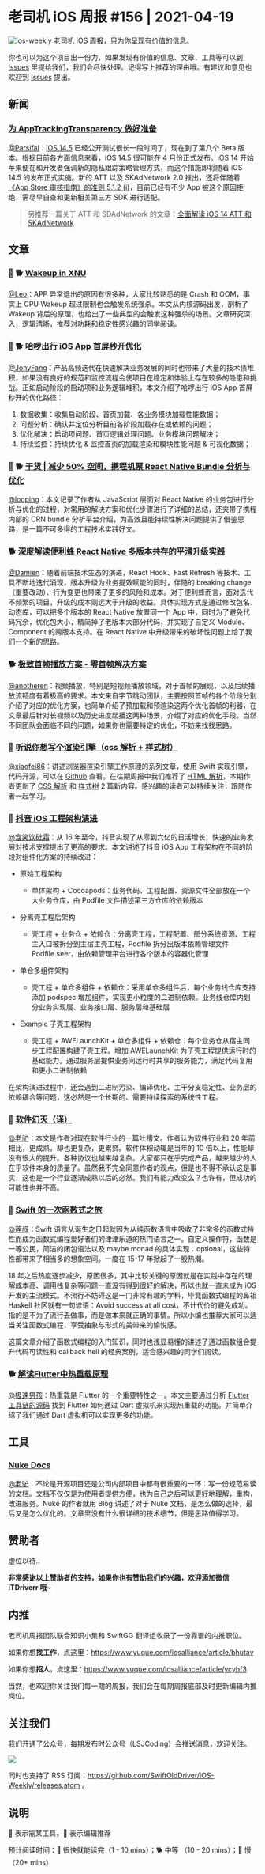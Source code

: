 # 老司机 iOS 周报 #156 | 2021-04-19

![ios-weekly](https://github.com/SwiftOldDriver/iOS-Weekly/blob/master/assets/ios-weekly.png?raw=true)
老司机 iOS 周报，只为你呈现有价值的信息。

你也可以为这个项目出一份力，如果发现有价值的信息、文章、工具等可以到 [Issues](https://github.com/SwiftOldDriver/iOS-Weekly/issues) 里提给我们，我们会尽快处理。记得写上推荐的理由哦。有建议和意见也欢迎到 [Issues](https://github.com/SwiftOldDriver/iOS-Weekly/issues) 提出。

## 新闻

### [为 AppTrackingTransparency 做好准备](https://developer.apple.com/cn/news/?id=8h0btjq7)

[@Parsifal](https://github.com/ParsifalC)：[iOS 14.5](https://developer.apple.com/documentation/ios-ipados-release-notes/ios-ipados-14_5-beta-release-notes) 已经公开测试很长一段时间了，现在到了第八个 Beta 版本。根据目前各方面信息来看，iOS 14.5 很可能在 4 月份正式发布。iOS 14 开始苹果便在和开发者强调新的隐私跟踪策略管理方式，而这个措施即将随着 iOS 14.5 的发布正式实施。新的 ATT 以及 SKAdNetwork 2.0 推出，还将伴随着 [《App Store 审核指南》的准则 5.1.2 (i)](https://developer.apple.com/cn/app-store/review/guidelines/#5.1.2)，目前已经有不少 App 被这个原因拒绝，需尽早自查和更新相关第三方 SDK 进行适配。

> 另推荐一篇关于 ATT 和 SDAdNetwork 的文章：[全面解读 iOS 14 ATT 和 SKAdNetwork](http://www.woshipm.com/pd/4150041.html)

## 文章

### 🌟 🐕 [Wakeup in XNU](https://mp.weixin.qq.com/s/8OBAmyCLa6_eFYqIJgoCQw)

[@Leo](https://github.com/leomobiledeveloper)：APP 异常退出的原因有很多种，大家比较熟悉的是 Crash 和 OOM，事实上 CPU Wakeup 超过限制也会触发系统强杀。本文从内核源码出发，剖析了 Wakeup 背后的原理，也给出了一些典型的会触发这种强杀的场景。文章研究深入，逻辑清晰，推荐对功耗和稳定性感兴趣的同学阅读。

### 🌟 🐕 [哈啰出行 iOS App 首屏秒开优化](https://mp.weixin.qq.com/s/5Ez2BrsyBgQ8aHZqlYtAjg)

[@JonyFang](https://github.com/JonyFang)：产品高频迭代在快速解决业务发展的同时也带来了大量的技术债堆积，如果没有良好的规范和监控流程会使项目在稳定和体验上存在较多的隐患和挑战。正如启动阶段的启动项和业务逻辑堆积，本文介绍了哈啰出行 iOS App 首屏秒开的优化路径：

1. 数据收集：收集启动阶段、首页加载、各业务模块加载性能数据；
2. 问题分析：确认并定位分析目前各阶段加载存在或依赖的问题；
3. 优化解决：启动项问题、首页逻辑处理问题、业务模块问题解决；
4. 持续监控：持续优化 & 监控首页的加载渲染和模块性能问题 & 可视化数据；

### 🌟 🐕 [干货 | 减少 50% 空间，携程机票 React Native Bundle 分析与优化](https://mp.weixin.qq.com/s/aajdqmpCLKvGaokL4Qp1tg)

[@looping](https://github.com/looping)：本文记录了作者从 JavaScript 层面对 React Native 的业务包进行分析与优化的过程，对常用的解决方案和优化步骤进行了详细的总结，还夹带了携程内部的 CRN bundle 分析平台介绍，为高效且能持续性解决问题提供了借鉴思路，是一篇不可多得的工程技术实践好文。

### 🐕 [深度解读便利蜂 React Native 多版本共存的平滑升级实践](https://mp.weixin.qq.com/s/q296ppm6iB9cou5ZgBytrg)

[@Damien](https://github.com/ZengyiMa)：随着前端技术生态的演进，React Hook、Fast Refresh 等技术、工具不断地迭代涌现，版本升级为业务提效赋能的同时，伴随的 breaking change（重要改动）、行为变更也带来了更多的风险和成本。对于便利蜂而言，面对迭代不频繁的项目，升级的成本则远大于升级的收益。具体实现方式是通过修改包名、动态库，可以把多个版本的 React Native 放置同一个 App 中，同时为了避免代码冗余，优化包大小，精简掉了老版本大部分代码，并实现了自定义 Module、Component 的跨版本支持。在 React Native 中升级带来的破坏性问题上给了我们一个新的思路。

### 🐕 [极致首帧播放方案 - 零首帧解决方案](https://mp.weixin.qq.com/s/IGA3caeXMB-upTFiV8MuYg)

[@anotheren](https://github.com/anotheren)：视频播放，特别是短视频播放领域，对于首帧的展现，以及后续播放流畅度有着极高的要求。本文来自字节跳动团队，主要按照首帧的各个阶段分别介绍了对应的优化方案，也简单介绍了预加载和预渲染这两个优化首帧的利器，在文章最后针对长视频以及历史进度起播这两种场景，介绍了对应的优化手段。当然不同团队会面临不同的问题，如果你也需要特定的优化，不妨来找找思路。

### 🐢 [听说你想写个渲染引擎（css 解析 + 样式树）](https://mp.weixin.qq.com/s?__biz=Mzg4MjU2Mzc1MQ==&mid=2247485069&idx=1&sn=693e48ede7d796e14620fbbeaee56beb&chksm=cf558945f822005377aab06e3d42ffbf7d79f6a818b319a953e7f44ed7d4d79b5dffb66c8019&token=911515468&lang=zh_CN#rd)

[@xiaofei86](https://github.com/xiaofei86)：讲述浏览器渲染引擎工作原理的系列文章，使用 Swift 实现引擎，代码开源，可以在 [Github](https://github.com/silan-liu/tiny-web-render-engine-swift) 查看。在往期周报中我们推荐了 [HTML 解析](https://mp.weixin.qq.com/s?__biz=Mzg4MjU2Mzc1MQ==&mid=2247485069&idx=2&sn=986f6eb0a7bece1d4e70253c3c9b7020&chksm=cf558945f8220053a6f15f658bcc2e442ee238c5639837076a85b2ceb6f7f6d104e4fbebc464&cur_album_id=1717440219009892354&scene=189#rd)，本期作者更新了 [CSS 解析](https://mp.weixin.qq.com/s?__biz=Mzg4MjU2Mzc1MQ==&mid=2247485200&idx=1&sn=6f5eca77d57bac8909b0c813d1c2c414&chksm=cf5588d8f82201ce7b85fa35aea9b58dc953c8d85167fa1f589e9d7fd0e7ac1c90d1e21fd565&token=1141333798&lang=zh_CN#rd) 和 [样式树](https://mp.weixin.qq.com/s?__biz=Mzg4MjU2Mzc1MQ==&mid=2247485200&idx=2&sn=3c7bc2b702fd01c9215bad2d26786078&chksm=cf5588d8f82201ce64e1729d490d2ef31dda69c1d23656c386184e7399941b0bc28855b9588c&token=1141333798&lang=zh_CN#rd) 2 篇新内容。感兴趣的读者可以持续关注，跟随作者一起学习。 

### 🐢 [抖音 iOS 工程架构演进](https://mp.weixin.qq.com/s/HHH5_IEbsR8iSmXSIdeutw)

[@含笑饮砒霜](https://weibo.com/chinafishnews/)：从 16 年至今，抖音实现了从零到六亿的日活增长，快速的业务发展对技术支撑提出了更高的要求。本文讲述了抖音 iOS App 工程架构在不同的阶段对组件化方案的持续改进：

- 原始工程架构
 	- 单体架构 + Cocoapods：业务代码、工程配置、资源文件全部放在一个大业务仓库，由 Podfile 文件描述第三方仓库的依赖版本
 
- 分离壳工程后架构
	- 壳工程 + 业务仓 + 依赖仓：分离壳工程，工程配置、部分系统资源、工程主入口被拆分到主宿主壳工程，Podfile 拆分出版本依赖管理文件 Podfile.seer，由依赖管理平台进行各个版本的容器化管理

- 单仓多组件架构
	- 壳工程 + 单仓多组件 + 依赖仓：采用单仓多组件后，每个业务线仓库支持添加 podspec 增加组件，实现更小粒度的二进制依赖。业务线仓库内划分业务实现层、业务接口层、服务层和基础层
	
- Example 子壳工程架构
	- 壳工程 + AWELaunchKit + 单仓多组件 + 依赖仓：每个业务仓从宿主同步工程配置构建子壳工程。增加 AWELaunchKit 为子壳工程提供运行时的基础能力。通过服务层提供业务间运行时共享的服务能力，满足代码复用和更小二进制依赖
	
在架构演进过程中，还会遇到二进制污染、编译优化、主干分支稳定性、业务层的依赖耦合等问题，这必然是一个长期的、需要持续探索的系统性工程。

### 🐎 [软件幻灭（译）](https://tonsky.me/blog/disenchantment/zh/)

[@老驴](https://www.weibo.com/6090610445)：本文是作者对现在软件行业的一篇吐槽文。作者认为软件行业和 20 年前相比，更成熟，却也更复杂，更累赘。软件体积动辄是当年的 10 倍以上，性能却没有很大的提升。各种协议也越来越复杂。大家都只在乎完成产品，越来越少的人在乎软件本身的质量了。虽然我不完全同意作者的观点，但是也不得不承认这是事实，这也是一个行业逐渐成熟以后的必然。我们有能力改变么？也许有，但成功的可能性也并不高。

### 🐢 [Swift 的一次函数式之旅](https://mp.weixin.qq.com/s/yiF0NwXffrkunGOieWbIRA)

[@莲叔](https://github.com/aaaron7)：Swift 语言从诞生之日起就因为从纯函数语言中吸收了非常多的函数式特性而成为函数式编程爱好者们的津津乐道的热门语言之一。自定义操作符，函数是一等公民，简洁的闭包语法以及 maybe monad 的具体实现：optional，这些特性都带来了相当多的想象空间。一度在 15-17 年掀起了一股热潮。

18 年之后热度逐步减少，原因很多，其中比较关键的原因就是在实践中存在的理解成本高、调用栈复杂等问题一直没有得到很好的解决，所以也就一直未成为 iOS 开发的主流模式。不流行不妨碍这是一门非常有趣的学科，毕竟函数式编程的鼻祖 Haskell 社区就有一句谚语：Avoid success at all cost，不计代价的避免成功。指的是不为了流行去做事，而是做本来就正确的事情。所以小编也推荐大家可以适当关注函数式编程，享受抽象与形式的美带来的愉悦感。

这篇文章介绍了函数式编程的入门知识，同时也浅显易懂的讲述了通过函数组合提升代码可读性和 callback hell 的经典案例，适合感兴趣的同学们阅读。

### 🐕 [解读Flutter中热重载原理](https://mp.weixin.qq.com/s/Rd03kZLr26AJGcW2RXZc3w)

[@极速男孩](https://github.com/ztlyyznf001)：热重载是 Flutter 的一个重要特性之一。本文主要通过分析 [Flutter 工具链的源码](https://github.com/flutter/flutter/tree/1.22.5/packages/flutter_tools) 找到 Flutter 如何通过 Dart 虚拟机来实现热重载的功能。并简单介绍了我们通过 Dart 虚拟机可以实现更多的功能。

## 工具

### [Nuke Docs](https://kean.blog/post/nuke-docs)

[@老驴](https://www.weibo.com/6090610445)：不论是开源项目还是公司内部项目中都有很重要的一环：写一份规范易读的文档。文档不仅仅是为使用者提供方便，也为自己之后可以更好地理解，重构，改进服务。Nuke 的作者就用 Blog 讲述了对于 Nuke 文档，是怎么做的选择，最后又是怎么优化的。文章里没有什么很详细的技术细节，但是思路值得学习。

## 赞助者

虚位以待..

**非常感谢以上赞助者的支持，如果你也有赞助我们的兴趣，欢迎添加微信 iTDriverr 哦~**

## 内推

老司机周报团队联合知识小集和 SwiftGG 翻译组收录了一份靠谱的内推职位。

如果你想**找工作**，点这里：https://www.yuque.com/iosalliance/article/bhutav

如果你想**招人**，点这里：https://www.yuque.com/iosalliance/article/ycyhf3

当然，也欢迎你关注我们每一期的周报，我们会在每期周报底部及时更新编辑内推岗位。

## 关注我们

我们开通了公众号，每期发布时公众号（LSJCoding）会推送消息，欢迎关注。

![](https://github.com/SwiftOldDriver/iOS-Weekly/blob/master/assets/qrcode_for_wechat.jpg?raw=true)

同时也支持了 RSS 订阅：https://github.com/SwiftOldDriver/iOS-Weekly/releases.atom 。

## 说明

🚧 表示需某工具，🌟 表示编辑推荐

预计阅读时间：🐎 很快就能读完（1 - 10 mins）；🐕 中等 （10 - 20 mins）；🐢 慢（20+ mins）
